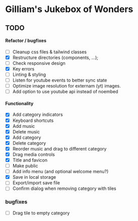 # Gilliam's Jukebox of Wonders

## TODO
#### Refactor / bugfixes
* [ ] Cleanup css files & tailwind classes
* [x] Restructure directories (components, ...);
* [ ] Check responsive design
* [x] Key errors
* [ ] Linting & styling
* [ ] Listen for youtube events to better sync state
* [ ] Optimize image resolution for externam (yt) images.
* [ ] Add option to use youtube api instead of noembed

#### Functionality
* [x] Add category indicators
* [x] Keyboard shortcuts
* [x] Add music
* [x] Delete music
* [x] Add category
* [x] Delete category
* [x] Reorder music and drag to different category
* [x] Drag media controls
* [x] Title and favicon
* [ ] Make public
* [ ] Add info menu (and optional welcome menu?)
* [x] Save in local storage
* [ ] Export/import save file
* [ ] Confirm dialog when removing category with tiles

### bugfixes
* [ ] Drag tile to empty category
